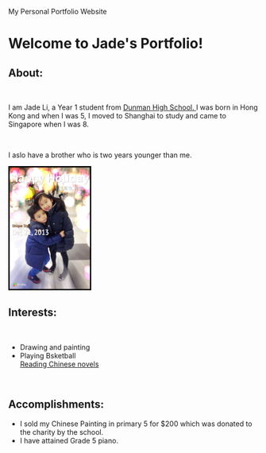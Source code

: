 My Personal Portfolio Website
<!DOCTYPE html>
<html>
<link rel="stylesheet" type="text/css" href="style.css">
<body>
  <h1>Welcome to <strong>Jade's Portfolio!</strong></h1>
  <h2>About:</h1>
  <br>
    <p>I am Jade Li, a Year 1 student from <a href="http://dunmanhigh.moe.edu.sg"> Dunman High School. </a> 
        I was born in Hong Kong and when I was 5, I moved to Shanghai to study
        and came to Singapore when I was 8.</p>
    <br>
  <p>I aslo have a brother who is two years younger than me.</p>
    <a><img src="IMG_4346.JPG" height="250" weidth="125"/></a>
    <br>
  <h2>Interests:</h2>
  <br>
    <Ul>
      <li>Drawing and painting</li>
      <li>Playing Bsketball</li>
      <a href="http://www.odonatabooks.com/categories/漫画-Comic/144" <li>Reading Chinese novels</li></a>
    </ul>
    <br>
   <h2>Accomplishments:</h2>
     <ul>
       <li>I sold my Chinese Painting in primary 5 for $200 which was donated to the charity by the school.
       <li>I have attained Grade 5 piano.
     </ul>
  </body>
  </html>
